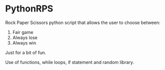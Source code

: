 # PythonRPS

Rock Paper Scissors python script that allows the user to choose between:

1) Fair game
2) Always lose
3) Always win

Just for a bit of fun.

Use of functions, while loops, if statement and random library.
